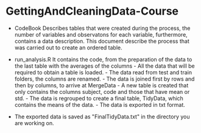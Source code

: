 # GettingAndCleaningData-Course


* CodeBook 
	Describes tables that were created during the process, the number of variables and observatons for each variable,
	furthermore, contains a data description. This document describe the process that was carried out to create an ordered table. 


* run_analysis.R 
	It contains the code, from the preparation of the data to the last table with the averages of the columns
		- All the data that will be required to obtain a table is loaded.
		- The data read from test and train folders, the columns are renamed.
		- The data is joined first by rows and then by columns, to arrive at MergeData
		- A new table is created that only contains the columns subject, code and those that have mean or std.
		- The data is regrouped to create a final table, TidyData, which contains the means of the data.
		- The data is exported in txt format.

* The exported data is saved as "FinalTidyData.txt" in the directory you are working on.
